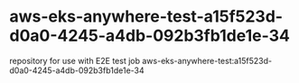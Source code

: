 # aws-eks-anywhere-test-a15f523d-d0a0-4245-a4db-092b3fb1de1e-34
repository for use with E2E test job aws-eks-anywhere-test:a15f523d-d0a0-4245-a4db-092b3fb1de1e-34
